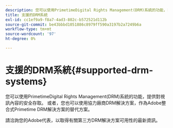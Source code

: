 ```yaml
---
description: 您可以使用PrimetimeDigital Rights Management(DRM)系統的功能，提供對視訊內容的安全存取。 或者，您也可以使用協力廠商DRM解決方案，作為Adobe整合式Primetime DRM解決方案的替代方案。
title: 支援的DRM系統
exl-id: cc1ef9a9-f8a7-4ad3-802c-b572521d112b
source-git-commit: be43bbbd1051886c8979ff590a3197b2a7249b6a
workflow-type: tm+mt
source-wordcount: '97'
ht-degree: 0%

---
```


# 支援的DRM系統{#supported-drm-systems}

您可以使用PrimetimeDigital Rights Management(DRM)系統的功能，提供對視訊內容的安全存取。 或者，您也可以使用協力廠商DRM解決方案，作為Adobe整合式Primetime DRM解決方案的替代方案。

請洽詢您的Adobe代表，以取得有關第三方DRM解決方案可用性的最新資訊。
